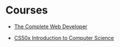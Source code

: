 # Courses

- [The Complete Web Developer](https://zerotomastery.io/courses/coding-bootcamp/)

- [CS50x Introduction to Computer Science](https://cs50.harvard.edu/x/2022/)